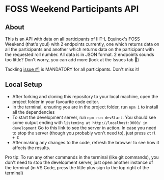 # FOSS Weekend Participants API

## About

This is an API with data on all participants of IIIT-L Equinox's FOSS Weekend (that's you!) with 2 endpoints currently, one which returns data on all the participants and another which returns data on the participant with the requested roll number. All data is in JSON format. 2 endpoints sounds too little? Don't worry, you can add more (look at the Issues tab 👀)

Tackling [issue #1](https://github.com/iiitl/Participants-API/issues/1) is MANDATORY for all participants. Don't miss it!

## Local Setup

- After forking and cloning this repository to your local machine, open the project folder in your favourite code editor.
- In the terminal, ensuring you are in the project folder, run `npm i` to install all the dependencies
- To start the development server, run `npm run devStart`. You should see some output ending with `listening at http://localhost:3000/ in development` Go to this link to see the server in action. In case you need to stop the server (though you probably won't need to), just press `ctrl + C`
- After making any changes to the code, refresh the browser to see how it affects the results.

Pro tip: To run any other commands in the terminal (like git commands), you don't need to stop the development server, just open another instance of the terminal (in VS Code, press the little plus sign to the top right of the terminal)
